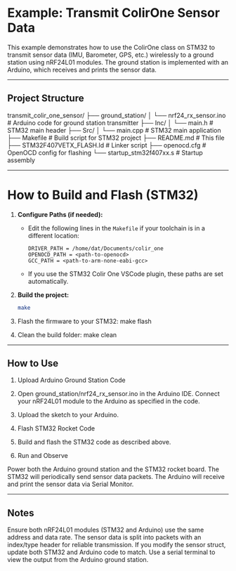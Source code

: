 # Example: Transmit ColirOne Sensor Data

This example demonstrates how to use the ColirOne class on STM32 to transmit sensor data (IMU, Barometer, GPS, etc.) wirelessly to a ground station using nRF24L01 modules. The ground station is implemented with an Arduino, which receives and prints the sensor data.

---

## Project Structure

transmit_colir_one_sensor/ 
├── ground_station/ 
│ └── nrf24_rx_sensor.ino # Arduino code for ground station transmitter 
├── Inc/ 
│ └── main.h # STM32 main header 
├── Src/ 
│ └── main.cpp # STM32 main application 
├── Makefile # Build script for STM32 project 
├── README.md # This file 
├── STM32F407VETX_FLASH.ld # Linker script 
├── openocd.cfg # OpenOCD config for flashing 
└── startup_stm32f407xx.s # Startup assembly

---

# How to Build and Flash (STM32)

1. **Configure Paths (if needed):**
   - Edit the following lines in the `Makefile` if your toolchain is in a different location:
     ```
     DRIVER_PATH = /home/dat/Documents/colir_one
     OPENOCD_PATH = <path-to-openocd>
     GCC_PATH = <path-to-arm-none-eabi-gcc>
     ```
   - If you use the STM32 Colir One VSCode plugin, these paths are set automatically.

2. **Build the project:**
   ```sh
   make

3. Flash the firmware to your STM32: make flash
4. Clean the build folder: make clean

---

## How to Use
1. Upload Arduino Ground Station Code

2. Open ground_station/nrf24_rx_sensor.ino in the Arduino IDE.
Connect your nRF24L01 module to the Arduino as specified in the code.
3. Upload the sketch to your Arduino.
4. Flash STM32 Rocket Code

5. Build and flash the STM32 code as described above.
6. Run and Observe

Power both the Arduino ground station and the STM32 rocket board.
The STM32 will periodically send sensor data packets.
The Arduino will receive and print the sensor data via Serial Monitor.

---

## Notes
Ensure both nRF24L01 modules (STM32 and Arduino) use the same address and data rate.
The sensor data is split into packets with an index/type header for reliable transmission.
If you modify the sensor struct, update both STM32 and Arduino code to match.
Use a serial terminal to view the output from the Arduino ground station.

